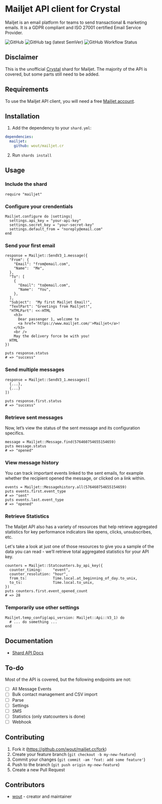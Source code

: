 # Mailjet API client for Crystal

Mailjet is an email platform for teams to send transactional & marketing emails.
It is a GDPR compliant and ISO 27001 certified Email Service Provider.

![GitHub](https://img.shields.io/github/license/wout/mollie.cr)
![GitHub tag (latest SemVer)](https://img.shields.io/github/v/tag/wout/mailjet.cr)
![GitHub Workflow Status](https://img.shields.io/github/actions/workflow/status/wout/mailjet.cr/ci.yml?branch=master)

## Disclaimer

This is the unofficial [Crystal](https://crystal-lang.org/) shard for Mailjet.
The majority of the API is covered, but some parts still need to be added.

## Requirements

To use the Mailjet API client, you will need a free
[Mailjet account](https://app.mailjet.com/signup).

## Installation

1. Add the dependency to your `shard.yml`:

```yaml
dependencies:
  mailjet:
    github: wout/mailjet.cr
```

2. Run `shards install`

## Usage

### Include the shard

```crystal
require "mailjet"
```

### Configure your crendentials

```crystal
Mailjet.configure do |settings|
  settings.api_key = "your-api-key"
  settings.secret_key = "your-secret-key"
  settings.default_from = "noreply@email.com"
end
```

### Send your first email

```crystal
response = Mailjet::SendV3_1.message({
  "From": {
    "Email": "from@email.com",
    "Name":  "Me",
  },
  "To": [
    {
      "Email": "to@email.com",
      "Name":  "You",
    },
  ],
  "Subject":  "My first Mailjet Email!",
  "TextPart": "Greetings from Mailjet!",
  "HTMLPart": <<-HTML
    <h3>
      Dear passenger 1, welcome to
      <a href='https://www.mailjet.com/'>Mailjet</a>!
    </h3>
    <br />
    May the delivery force be with you!
  HTML
})

puts response.status
# => "success"
```

### Send multiple messages

```crystal
response = Mailjet::SendV3_1.messages([
  {...},
  {...}
])

puts response.first.status
# => "success"
```

### Retrieve sent messages

Now, let’s view the status of the sent message and its configuration specifics.

```crystal
message = Mailjet::Message.find(576460754655154659)
puts message.status
# => "opened"
```

### View message history

You can track important events linked to the sent emails, for example whether
the recipient opened the message, or clicked on a link within.

```crystal
events = Mailjet::Messagehistory.all(576460754655154659)
puts events.first.event_type
# => "sent"
puts events.last.event_type
# => "opened"
```

### Retrieve Statistics

The Mailjet API also has a variety of resources that help retrieve aggregated
statistics for key performance indicators like opens, clicks, unsubscribes, etc.

Let's take a look at just one of those resources to give you a sample of the
data you can read - we’ll retrieve total aggregated statistics for your API key.

```crystal
counters = Mailjet::Statcounters.by_api_key({
  counter_timing:     "event",
  counter_resolution: "hour",
  from_ts:            Time.local.at_beginning_of_day.to_unix,
  to_ts:              Time.local.to_unix,
})
puts counters.first.event_opened_count
# => 28
```

### Temporarily use other settings

```crystal
Mailjet.temp_config(api_version: Mailjet::Api::V3_1) do
  # ... do something ...
end
```

## Documentation

- [Shard API Docs](https://wout.github.io/mailjet.cr/)

## To-do

Most of the API is covered, but the following endpoints are not:

- [ ] All Message Events
- [ ] Bulk contact management and CSV import
- [ ] Parse
- [ ] Settings
- [ ] SMS
- [ ] Statistics (only statcounters is done)
- [ ] Webhook

## Contributing

1. Fork it (<https://github.com/wout/mailjet.cr/fork>)
2. Create your feature branch (`git checkout -b my-new-feature`)
3. Commit your changes (`git commit -am 'feat: add some feature'`)
4. Push to the branch (`git push origin my-new-feature`)
5. Create a new Pull Request

## Contributors

- [wout](https://github.com/wout) - creator and maintainer
